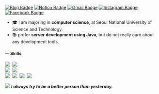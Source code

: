 [![Blog Badge](http://img.shields.io/badge/Blog-black?style=flat-square&logo=github&link=https://zundi.tistory.com/)](https://zundi.tistory.com/)
[![Notion Badge](https://img.shields.io/badge/Algorithm-529CCA?style=flat-square&logo=Notion&logoColor=white&link=https://patch-fiber-cb0.notion.site/80704a721e694c7595b0cb0e5f703c8a)](https://patch-fiber-cb0.notion.site/80704a721e694c7595b0cb0e5f703c8a)
[![Gmail Badge](https://img.shields.io/badge/Email-EA4335?style=flat-square&logo=Gmail&logoColor=white&link=mailto:zxzimin@naver.com)](mailto:zxzimin@naver.com)
[![Instagram Badge](https://img.shields.io/badge/Instagram-E4405F?style=flat-square&logo=Instagram&logoColor=white&link=https://www.instagram.com/_ajyng/)](https://www.instagram.com/_ajyng/)
[![Facebook Badge](https://img.shields.io/badge/facebook-1877f2?style=flat-square&logo=facebook&logoColor=white&link=https://https://www.facebook.com/profile.php?id=100007832192859)](https://www.facebook.com/profile.php?id=100007832192859)
<ul>
  <li>🎓 I am majoring in <b>computer science</b>, at Seoul National University of Science and Technology.</li>
  <li>📚 prefer <b>server development using Java</b>, but do not really care about any development tools.</li>
</ul>

#### 〰️ Skills
<img src="https://img.shields.io/badge/Java-007396?style=for-the-badge&logo=Java&logoColor=white"/></a>&nbsp;
<img src="https://img.shields.io/badge/Spring-6DB33F?style=for-the-badge&logo=Spring&logoColor=white"/></a>&nbsp;<br>
<img src="https://img.shields.io/badge/Javascript-F7DF1E?style=for-the-badge&logo=Javascript&logoColor=white"/></a>&nbsp;
<img src="https://img.shields.io/badge/NestJS-E0234E?style=for-the-badge&logo=Spring&logoColor=white"/></a>&nbsp;<br>
<img src="https://img.shields.io/badge/MySQL-4479A1?style=for-the-badge&logo=MySQL&logoColor=white"/></a>&nbsp;
<img src="https://img.shields.io/badge/MongoDB-47A248?style=for-the-badge&logo=MongoDB&logoColor=white"/></a>&nbsp;
<img src="https://img.shields.io/badge/Git-F05032?style=for-the-badge&logo=Git&logoColor=white"/></a>&nbsp;
<img src="https://img.shields.io/badge/AWS-232F3E?style=for-the-badge&logo=Amazon AWS&logoColor=white"/></a>&nbsp;


<img src="https://mblogthumb-phinf.pstatic.net/MjAxOTA2MDJfMTkw/MDAxNTU5NDgzNTM4ODE2.TaNYxoLsrq030K-gNFvkWC_7AMJl_wbusURt12SPsz4g.kfmVD7Ao73xZy6Pzs_Gbpf3UhLdteXcNcvo8oYjLOqog.GIF.studygir/tnTuXuT_%2838%29.gif?type=w2" />
<b><i>I always try to be a better person than yesterday.</i></b>
